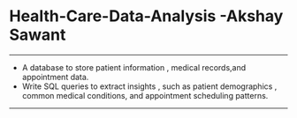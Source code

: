 # Health-Care-Data-Analysis -Akshay Sawant
---
-  A database to store patient information , medical records,and appointment data.
-   Write SQL queries to extract insights , such as patient demographics , common medical conditions, and appointment scheduling patterns.
---
